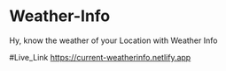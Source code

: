 # Weather-Info
 Hy, know the weather of your Location with Weather Info


#Live_Link 
https://current-weatherinfo.netlify.app
